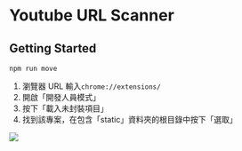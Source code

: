 # Youtube URL Scanner

## Getting Started

```shell
npm run move
```

1. 瀏覽器 URL 輸入`chrome://extensions/`
2. 開啟「開發人員模式」
3. 按下「載入未封裝項目」
4. 找到該專案，在包含「static」資料夾的根目錄中按下「選取」

![](https://i.imgur.com/dEhlRj0.png)
